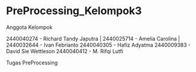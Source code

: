 # PreProcessing_Kelompok3

Anggota Kelompok

2440040274 - Richard Tandy Japutra |
2440025714 - Amelia Carolina |
2440032644 - Ivan Febrianto
2440040305 - Hafiz Adyatma
2440009383 - David Sie Wettleson
2440040412 - M. Rifqi Lutfi


Tugas PreProcessing
